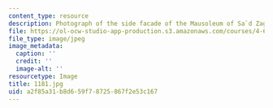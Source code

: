 ```yaml
---
content_type: resource
description: Photograph of the side facade of the Mausoleum of Sa`d Zaghlul.
file: https://ol-ocw-studio-app-production.s3.amazonaws.com/courses/4-615-the-architecture-of-cairo-spring-2002/a2f85a31b8d659f78725867f2e53c167_1181.jpg
file_type: image/jpeg
image_metadata:
  caption: ''
  credit: ''
  image-alt: ''
resourcetype: Image
title: 1181.jpg
uid: a2f85a31-b8d6-59f7-8725-867f2e53c167
---
```

